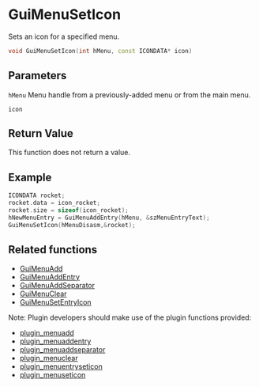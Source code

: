 # GuiMenuSetIcon

Sets an icon for a specified menu.

```c++
void GuiMenuSetIcon(int hMenu, const ICONDATA* icon)
```

## Parameters

`hMenu` Menu handle from a previously-added menu or from the main menu.

`icon` 

## Return Value

This function does not return a value.

## Example

```c++
ICONDATA rocket;
rocket.data = icon_rocket;
rocket.size = sizeof(icon_rocket);
hNewMenuEntry = GuiMenuAddEntry(hMenu, &szMenuEntryText);
GuiMenuSetIcon(hMenuDisasm,&rocket);

```

## Related functions

- [GuiMenuAdd](./GuiMenuAdd.md)
- [GuiMenuAddEntry](./GuiMenuAddEntry.md)
- [GuiMenuAddSeparator](./GuiMenuAddSeparator.md)
- [GuiMenuClear](./GuiMenuClear.md)
- [GuiMenuSetEntryIcon](./GuiMenuSetEntryIcon.md)

Note: Plugin developers should make use of the plugin functions provided:

- [plugin_menuadd](../../plugins/API/menuadd.rst)
- [plugin_menuaddentry](../../plugins/API/menuaddentry.rst)
- [plugin_menuaddseparator](../../plugins/API/menuaddseparator.rst)
- [plugin_menuclear](../../plugins/API/menuclear.rst)
- [plugin_menuentryseticon](../../plugins/API/menuentryseticon.rst)
- [plugin_menuseticon](../../plugins/API/menuseticon.rst)




